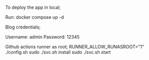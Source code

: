 To deploy the app in local;

Run: docker compose up -d

Blog credentials;

Username: admin
Password: 12345

Github actions runner as root;
RUNNER_ALLOW_RUNASROOT="1" ./config.sh
sudo ./svc.sh install
sudo ./svc.sh start

